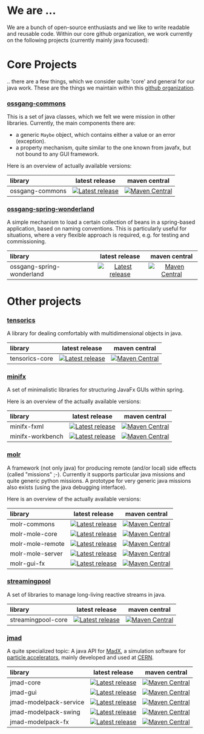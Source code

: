 # We are ...

We are a bunch of open-source enthusiasts and we like to write readable and reusable code. 
Within our core github organization, we work currently on the following projects (currently mainly java focused):

# Core Projects

.. there are a few things, which we consider quite 'core' and general for our java work. 
These are the things we maintain within this [github organization](https://github.com/ossgang).


### [ossgang-commons](ossgang-commons)
This is a set of java classes, which we felt we were mission in other libraries. Currently, the main components there are:
* a generic `Maybe` object, which contains either a value or an error (exception).
* a property mechanism, quite similar to the one known from javafx, but not bound to any GUI framework.

Here is an overview of actually available versions:

| library | latest release |  maven central |
|:---------|:-------:|:----------------:|
|ossgang-commons| [![Latest release](https://img.shields.io/github/release/ossgang/ossgang-commons.svg?maxAge=1000)](https://github.com/ossgang/ossgang-commons/releases)| [![Maven Central](https://img.shields.io/maven-central/v/org.ossgang/ossgang-commons)](https://search.maven.org/artifact/org.ossgang/ossgang-commons) |

### [ossgang-spring-wonderland](ossgang-spring-wonderland)
A simple mechanism to load a certain collection of beans in a spring-based application, 
based on naming conventions. This is particularly useful for situations, where a very flexible 
approach is required, e.g. for testing and commissioning. 

| library | latest release |  maven central |
|:---------|:-------:|:----------------:|
|ossgang-spring-wonderland| [![Latest release](https://img.shields.io/github/release/ossgang/ossgang-spring-wonderland.svg?maxAge=1000)](https://github.com/ossgang/ossgang-spring-wonderland/releases)| [![Maven Central](https://img.shields.io/maven-central/v/org.ossgang/ossgang-spring-wonderland)](https://search.maven.org/artifact/org.ossgang/ossgang-spring-wonderland) |

# Other projects

### [tensorics](https://tensorics.org)
A library for dealing comfortably with multidimensional objects in java.

| library | latest release |  maven central |
|:---------|:-------:|:----------------:|
|tensorics-core| [![Latest release](https://img.shields.io/github/release/tensorics/tensorics-core.svg?maxAge=1000)](https://github.com/tensorics/tensorics-core/releases)| [![Maven Central](https://img.shields.io/maven-central/v/org.tensorics/tensorics-core)](https://search.maven.org/artifact/org.tensorics/tensorics-core) |

### [minifx](https://minifx.org)
A set of minimalistic libraries for structuring JavaFx GUIs within spring.

Here is an overview of the actually available versions:
 
| library | latest release |  maven central |
|:---------|:-------:|:----------------:|
|minifx-fxml| [![Latest release](https://img.shields.io/github/release/minifx/minifx-fxml.svg?maxAge=1000)](https://github.com/minifx/minifx-fxml/releases) |[![Maven Central](https://img.shields.io/maven-central/v/org.minifx/minifx-fxml)](https://search.maven.org/artifact/org.minifx/minifx-fxml)|
|minifx-workbench| [![Latest release](https://img.shields.io/github/release/minifx/minifx-workbench.svg?maxAge=1000)](https://github.com/minifx/minifx-workbench/releases) |[![Maven Central](https://img.shields.io/maven-central/v/org.minifx/minifx-workbench)](https://search.maven.org/artifact/org.minifx/minifx-workbench)|

### [molr](https://molr.io)

A framework (not only java) for producing remote (and/or local) side effects (called "missions" ;-). 
Currently it supports particular java missions and quite generic python missions.
A prototype for very generic java missions also exists (using the java debugging interface).

Here is an overview of the actually available versions:

| library | latest release |maven central |
|:---------|:-------:|:----------------:|
|molr-commons|[![Latest release](https://img.shields.io/github/release/molr/molr.svg?maxAge=1000)](https://github.com/molr/molr/releases)|  [![Maven Central](https://img.shields.io/maven-central/v/io.molr/molr-commons)](https://search.maven.org/artifact/io.molr/molr-commons)|
|molr-mole-core | [![Latest release](https://img.shields.io/github/release/molr/molr.svg?maxAge=1000)](https://github.com/molr/molr/releases) | [![Maven Central](https://img.shields.io/maven-central/v/io.molr/molr-mole-core)](https://search.maven.org/artifact/io.molr/molr-mole-core)
|molr-mole-remote |  [![Latest release](https://img.shields.io/github/release/molr/molr.svg?maxAge=1000)](https://github.com/molr/molr/releases)|  [![Maven Central](https://img.shields.io/maven-central/v/io.molr/molr-mole-remote)](https://search.maven.org/artifact/io.molr/molr-mole-remote) |
|molr-mole-server | [![Latest release](https://img.shields.io/github/release/molr/molr.svg?maxAge=1000)](https://github.com/molr/molr/releases) | [![Maven Central](https://img.shields.io/maven-central/v/io.molr/molr-mole-server)](https://search.maven.org/artifact/io.molr/molr-mole-server)|
|molr-gui-fx| [![Latest release](https://img.shields.io/github/release/molr/molr-gui-fx.svg?maxAge=1000)](https://github.com/molr/molr-gui-fx/releases)| [![Maven Central](https://img.shields.io/maven-central/v/io.molr/molr-gui-fx)](https://search.maven.org/artifact/io.molr/molr-gui-fx) |


### [streamingpool](https://streamingpool.org/)
A set of libraries to manage long-living reactive streams in java.

| library | latest release |  maven central |
|:---------|:-------:|:----------------:|
|streamingpool-core| [![Latest release](https://img.shields.io/github/release/streamingpool/streamingpool-core.svg?maxAge=1000)](https://github.com/streamingpool/streamingpool-core/releases)| [![Maven Central](https://img.shields.io/maven-central/v/org.streamingpool/streamingpool-core)](https://search.maven.org/artifact/org.streamingpool/streamingpool-core) |

### [jmad](https://jmad.io/)
A quite specialized topic: A java API for [MadX](http://mad.web.cern.ch/mad/), a simulation software for [particle accelerators](https://en.wikipedia.org/wiki/Particle_accelerator), 
mainly developed and used at [CERN](https://home.cern/).

| library | latest release |  maven central |
|:---------|:-------:|:----------------:|
|jmad-core| [![Latest release](https://img.shields.io/github/release/jmad/jmad-core.svg?maxAge=1000)](https://github.com/jmad/jmad-core/releases)| [![Maven Central](https://img.shields.io/maven-central/v/io.jmad/jmad-core)](https://search.maven.org/artifact/io.jmad/jmad-core) |
|jmad-gui| [![Latest release](https://img.shields.io/github/release/jmad/jmad-gui.svg?maxAge=1000)](https://github.com/jmad/jmad-gui/releases)| [![Maven Central](https://img.shields.io/maven-central/v/io.jmad/jmad-gui)](https://search.maven.org/artifact/io.jmad/jmad-gui) |
|jmad-modelpack-service| [![Latest release](https://img.shields.io/github/release/jmad/jmad-modelpack-service.svg?maxAge=1000)](https://github.com/jmad/jmad-modelpack-service/releases)| [![Maven Central](https://img.shields.io/maven-central/v/io.jmad/jmad-modelpack-service)](https://search.maven.org/artifact/io.jmad/jmad-modelpack-service) |
|jmad-modelpack-swing| [![Latest release](https://img.shields.io/github/release/jmad/jmad-modelpack-swing.svg?maxAge=1000)](https://github.com/jmad/jmad-modelpack-swing/releases)| [![Maven Central](https://img.shields.io/maven-central/v/io.jmad/jmad-modelpack-swing)](https://search.maven.org/artifact/io.jmad/jmad-modelpack-swing) |
|jmad-modelpack-fx| [![Latest release](https://img.shields.io/github/release/jmad/jmad-modelpack-fx.svg?maxAge=1000)](https://github.com/jmad/jmad-modelpack-fx/releases)| [![Maven Central](https://img.shields.io/maven-central/v/io.jmad/jmad-modelpack-fx)](https://search.maven.org/artifact/io.jmad/jmad-modelpack-fx) |

